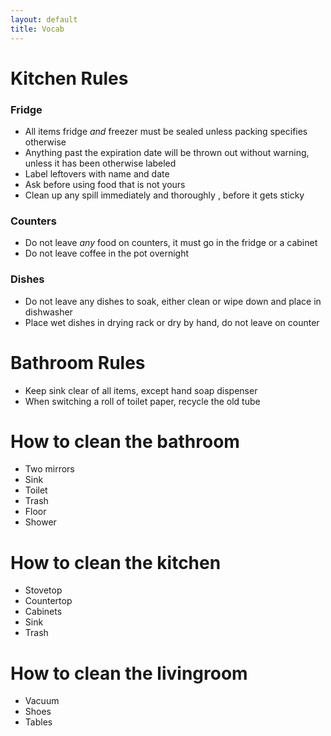 ```yaml
---
layout: default
title: Vocab
---
```


Kitchen Rules
=============

### Fridge
- All items fridge *and* freezer must be sealed unless packing specifies otherwise
- Anything past the expiration date will be thrown out without warning, unless it has been otherwise labeled
- Label leftovers with name and date
- Ask before using food that is not yours
- Clean up any spill immediately and thoroughly , before it gets sticky

### Counters
- Do not leave *any* food on counters, it must go in the fridge or a cabinet
- Do not leave coffee in the pot overnight

### Dishes
- Do not leave any dishes to soak, either clean or wipe down and place in dishwasher
- Place wet dishes in drying rack or dry by hand, do not leave on counter

Bathroom Rules
=============

- Keep sink clear of all items, except hand soap dispenser
- When switching a roll of toilet paper, recycle the old tube

How to clean the bathroom
========================
- Two mirrors
- Sink
- Toilet
- Trash
- Floor
- Shower

How to clean the kitchen
========================
- Stovetop
- Countertop
- Cabinets
- Sink
- Trash

How to clean the livingroom
========================
- Vacuum
- Shoes
- Tables
